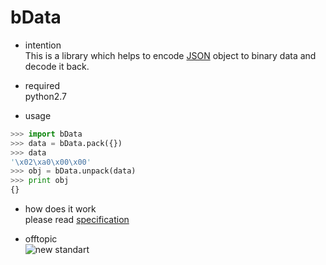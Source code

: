 # bData
- intention  
This is a library which helps to encode [JSON](https://en.wikipedia.org/wiki/JSON) object to binary data and decode it back.

- required  
python2.7


- usage
```python
>>> import bData
>>> data = bData.pack({})
>>> data
'\x02\xa0\x00\x00'
>>> obj = bData.unpack(data)
>>> print obj
{}
```

- how does it work  
please read [specification](/doc/specification.md)

- offtopic  
![new standart](http://imgs.xkcd.com/comics/standards.png)
